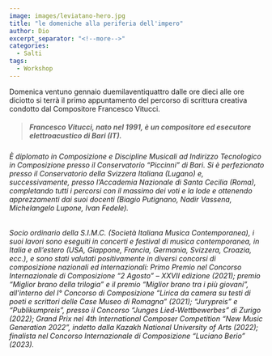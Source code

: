 ```yaml
---
image: images/leviatano-hero.jpg
title: "le domeniche alla periferia dell'impero"
author: Dio
excerpt_separator: "<!--more-->"
categories:
  - Salti
tags:
  - Workshop
---
```


Domenica ventuno gennaio duemilaventiquattro dalle ore dieci alle ore diciotto si terrà il primo
appuntamento del percorso di scrittura creativa condotto dal Compositore
Francesco Vitucci.

<!--more-->





> ##### *Francesco Vitucci*, nato nel 1991, è un compositore ed esecutore elettroacustico di Bari (IT).
###### È diplomato in Composizione e Discipline Musicali ad Indirizzo Tecnologico in Composizione presso il Conservatorio “Piccinni” di Bari. Si è perfezionato presso il Conservatorio della Svizzera Italiana (Lugano) e, successivamente, presso l’Accademia Nazionale di Santa Cecilia (Roma), completando tutti i percorsi con il massimo dei voti e la lode e ottenendo apprezzamenti dai suoi docenti (Biagio Putignano, Nadir Vassena, Michelangelo Lupone, Ivan Fedele).
###### Socio ordinario della S.I.M.C. (Società Italiana Musica Contemporanea), i suoi lavori sono eseguiti in concerti e festival di musica contemporanea, in Italia e all’estero (USA, Giappone, Francia, Germania, Svizzera, Croazia, ecc.), e sono stati valutati positivamente in diversi concorsi di composizione nazionali ed internazionali: Primo Premio nel Concorso Internazionale di Composizione “2 Agosto” – XXVII edizione (2021); premio “Miglior brano della trilogia” e il premio “Miglior brano tra i più giovani”, all’interno del I° Concorso di Composizione “Lirica da camera su testi di poeti e scrittori delle Case Museo di Romagna” (2021); “Jurypreis” e “Publikumpreis”, presso il Concorso “Junges Lied-Wettbewerbes” di Zurigo (2022); Grand Prix nel 4th International Composer Competition “New Music Generation 2022”, indetto dalla Kazakh National University of Arts (2022); finalista nel Concorso Internazionale di Composizione “Luciano Berio” (2023).
